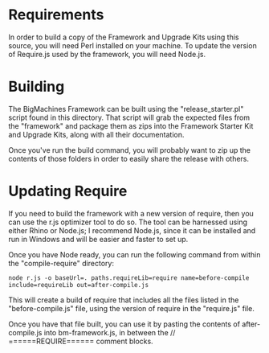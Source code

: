 Requirements
============
In order to build a copy of the Framework and Upgrade Kits using this source, you will need Perl installed on your machine. To update the version of Require.js used by the framework, you will need Node.js.

Building
========
The BigMachines Framework can be built using the "release_starter.pl" script found in this directory. That script will grab the expected files from the "framework" and package them as zips into the Framework Starter Kit and Upgrade Kits, along with all their documentation.

Once you've run the build command, you will probably want to zip up the contents of those folders in order to easily share the release with others.

Updating Require
================
If you need to build the framework with a new version of require, then you can use the r.js optimizer tool to do so. The tool can be harnessed using either Rhino or Node.js; I recommend Node.js, since it can be installed and run in Windows and will be easier and faster to set up.

Once you have Node ready, you can run the following command from within the "compile-require" directory:

    node r.js -o baseUrl=. paths.requireLib=require name=before-compile include=requireLib out=after-compile.js

This will create a build of require that includes all the files listed in the "before-compile.js" file, using the version of require in the "require.js" file.

Once you have that file built, you can use it by pasting the contents of after- compile.js into bm-framework.js, in between the // ======REQUIRE====== comment blocks.
